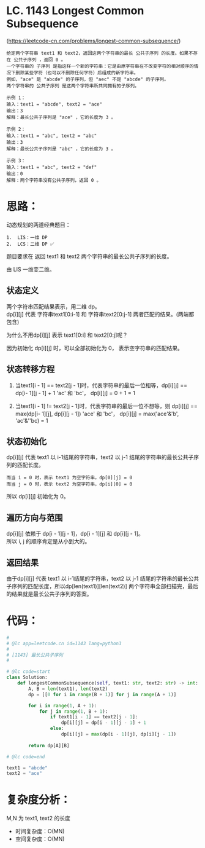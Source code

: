 LC. 1143 Longest Common Subsequence
====

(https://leetcode-cn.com/problems/longest-common-subsequence/)

    给定两个字符串 text1 和 text2，返回这两个字符串的最长 公共子序列 的长度。如果不存在 公共子序列 ，返回 0 。
    一个字符串的 子序列 是指这样一个新的字符串：它是由原字符串在不改变字符的相对顺序的情况下删除某些字符（也可以不删除任何字符）后组成的新字符串。
    例如，"ace" 是 "abcde" 的子序列，但 "aec" 不是 "abcde" 的子序列。
    两个字符串的 公共子序列 是这两个字符串所共同拥有的子序列。

    示例 1：
    输入：text1 = "abcde", text2 = "ace" 
    输出：3  
    解释：最长公共子序列是 "ace" ，它的长度为 3 。

    示例 2：
    输入：text1 = "abc", text2 = "abc"
    输出：3
    解释：最长公共子序列是 "abc" ，它的长度为 3 。

    示例 3：
    输入：text1 = "abc", text2 = "def"
    输出：0
    解释：两个字符串没有公共子序列，返回 0 。

思路：
====

动态规划的两道经典题目：

    1.  LIS：一维 DP
    2.  LCS：二维 DP ✅

题目要求在 返回 text1 和 text2 两个字符串的最长公共子序列的长度。

由 LIS 一维变二维。

## 状态定义
两个字符串匹配结果表示，用二维 dp。  
dp[i][j] 代表 字符串text1[0:i-1] 和 字符串text2[0:j-1] 两者匹配的结果。(两端都包含)

为什么不用dp[i][j] 表示 text1[0:i] 和 text2[0:j]呢？

因为初始化 dp[i][j] 时，可以全部初始化为 0， 表示空字符串的匹配结果。

## 状态转移方程
1.  当text1[i - 1] == text2[j - 1]时，代表字符串的最后一位相等，dp[i][j] == dp[i- 1][j - 1] + 1
'ac' 和 'bc'， dp[i][j] = 0 + 1 = 1  

2.  当text1[i - 1] != text2[j - 1]时，代表字符串的最后一位不想等，则 dp[i][j] == max(dp[i- 1][j], dp[i][j - 1])
'ace' 和 'bc'， dp[i][j] = max('ace'&'b', 'ac'&''bc) = 1

## 状态初始化
dp[i][j] 代表 text1 以 i-1结尾的字符串，text2 以 j-1 结尾的字符串的最长公共子序列的匹配长度。 

    而当 i = 0 时，表示 text1 为空字符串，dp[0][j] = 0  
    而当 j = 0 时，表示 text2 为空字符串，dp[i][0] = 0

所以 dp[i][j] 初始化为 0。

## 遍历方向与范围
dp[i][j] 依赖于 dp[i - 1][j - 1]，dp[i - 1][j] 和 dp[i][j - 1]。  
所以 i, j 的顺序肯定是从小到大的。

## 返回结果
由于dp[i][j] 代表 text1 以 i-1结尾的字符串，text2 以 j-1 结尾的字符串的最长公共子序列的匹配长度，所以dp[len(text1)][len(text2)] 两个字符串全部扫描完，最后的结果就是最长公共子序列的答案。

代码：
====

```python
#
# @lc app=leetcode.cn id=1143 lang=python3
#
# [1143] 最长公共子序列
#

# @lc code=start
class Solution:
    def longestCommonSubsequence(self, text1: str, text2: str) -> int:
        A, B = len(text1), len(text2)
        dp = [[0 for i in range(B + 1)] for j in range(A + 1)]

        for i in range(1, A + 1):
            for j in range(1, B + 1):
                if text1[i - 1] == text2[j - 1]:
                    dp[i][j] = dp[i - 1][j - 1] + 1
                else:
                    dp[i][j] = max(dp[i - 1][j], dp[i][j - 1])
                
        return dp[A][B]

# @lc code=end

text1 = "abcde"
text2 = "ace" 
```

复杂度分析：
====
M,N 为 text1, text2 的长度
- 时间复杂度：O(MN)
- 空间复杂度：O(MN)

